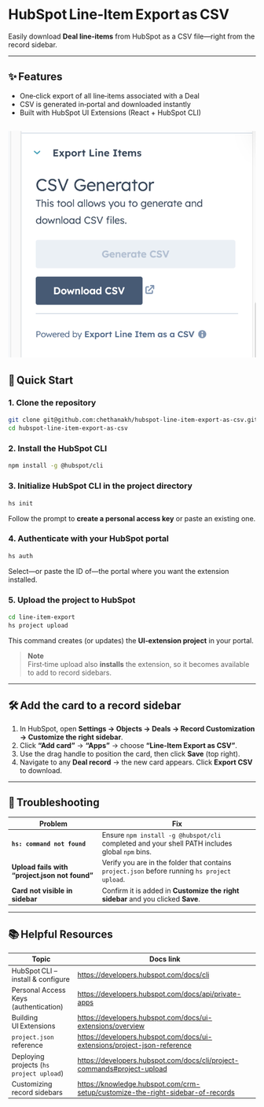 # HubSpot Line‑Item Export as CSV

Easily download **Deal line‑items** from HubSpot as a CSV file—right from the record sidebar.

---

## ✨ Features
- One‑click export of all line‑items associated with a Deal
- CSV is generated in‑portal and downloaded instantly
- Built with HubSpot UI Extensions (React + HubSpot CLI)

![screenshot-1](./assets/screenshot-1.png)
---

## 🚀 Quick Start

### 1. Clone the repository
```bash
git clone git@github.com:chethanakh/hubspot-line-item-export-as-csv.git
cd hubspot-line-item-export-as-csv
```

### 2. Install the HubSpot CLI  
```bash
npm install -g @hubspot/cli
```

### 3. Initialize HubSpot CLI in the project directory  
```bash
hs init
```
Follow the prompt to **create a personal access key** or paste an existing one.

### 4. Authenticate with your HubSpot portal  
```bash
hs auth
```
Select—or paste the ID of—the portal where you want the extension installed.

### 5. Upload the project to HubSpot  
```bash
cd line-item-export 
hs project upload
```
This command creates (or updates) the **UI‑extension project** in your portal.

> **Note**  
> First‑time upload also **installs** the extension, so it becomes available to add to record sidebars.

---

## 🛠️ Add the card to a record sidebar

1. In HubSpot, open **Settings → Objects → Deals → Record Customization → Customize the right sidebar**.  
2. Click **“Add card”** → **“Apps”** → choose **“Line‑Item Export as CSV”**.  
3. Use the drag handle to position the card, then click **Save** (top right).  
4. Navigate to any **Deal record** → the new card appears. Click **Export CSV** to download.

---

## 🐞 Troubleshooting

| Problem | Fix |
|---------|------|
| **`hs: command not found`** | Ensure `npm install -g @hubspot/cli` completed and your shell PATH includes global `npm` bins. |
| **Upload fails with “project.json not found”** | Verify you are in the folder that contains `project.json` before running `hs project upload`. |
| **Card not visible in sidebar** | Confirm it is added in **Customize the right sidebar** and you clicked **Save**. |

---

## 📚 Helpful Resources

| Topic | Docs link |
|-------|-----------|
| HubSpot CLI – install & configure | <https://developers.hubspot.com/docs/cli> |
| Personal Access Keys (authentication) | <https://developers.hubspot.com/docs/api/private-apps> |
| Building UI Extensions | <https://developers.hubspot.com/docs/ui-extensions/overview> |
| `project.json` reference | <https://developers.hubspot.com/docs/ui-extensions/project-json-reference> |
| Deploying projects (`hs project upload`) | <https://developers.hubspot.com/docs/cli/project-commands#project-upload> |
| Customizing record sidebars | <https://knowledge.hubspot.com/crm-setup/customize-the-right-sidebar-of-records> |
